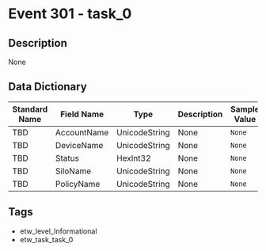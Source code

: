 # Event 301 - task_0

## Description
None

## Data Dictionary
|Standard Name|Field Name|Type|Description|Sample Value|
|---|---|---|---|---|
|TBD|AccountName|UnicodeString|None|`None`|
|TBD|DeviceName|UnicodeString|None|`None`|
|TBD|Status|HexInt32|None|`None`|
|TBD|SiloName|UnicodeString|None|`None`|
|TBD|PolicyName|UnicodeString|None|`None`|

## Tags
* etw_level_Informational
* etw_task_task_0